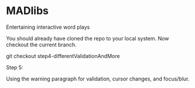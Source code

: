 # MADlibs
Entertaining interactive word plays

You should already have cloned the repo to your local system. Now checkout the current branch.

git checkout step4-differentValidationAndMore

Step 5:

Using the warning paragraph for validation, cursor changes, and focus/blur.